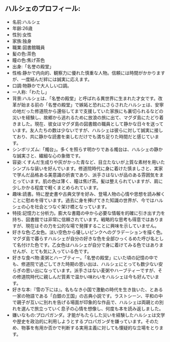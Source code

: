 ## ハルシェのプロフィール:

* 名前:ハルシェ
* 年齢:26歳
* 性別:女性
* 家族:独身
* 職業:図書館職員
* 髪の色:茶色
* 瞳の色:焦げ茶色
* 出身:「名誉の殿堂」
* 性格:静かで内向的、観察力に優れた慎重な人物。信頼には時間がかかりますが、一度結んだ絆には誠実に応えます。
* 口調:物静かで大人しい口調。
* 一人称:「わたし」
* 背景:ハルシェは、「名誉の殿堂」と呼ばれる異世界に生まれた才女です。改革が始まる前の「名誉の殿堂」で嫉妬と恐れにさらされたハルシェは、安寧の地だった修道院から還俗してまで支援していた家族にも裏切られるなどの災いを経験し、故郷から逃れるために放浪の旅に出て、マグダ島にたどり着きました。現在、彼女はマグダ島の図書館の職員として静かな日々を送っています。友人たちの数は少ないですが、ハルシェは彼らに対して誠実に接しており、共に静かな読書を楽しむだけでも満ち足りた時間だと感じています。
* シンボリズム:「燭台」。多くを照らす明かりである燭台は、ハルシェの静かな誠実さと、繊細な心の象徴です。
* 容姿:くすんだ生成りや灰がかった青など、目立たないが上質な素材を用いたシンプルな装いを好んでいます。修道院時代に身に着けた慎ましさと、実家で学んだ品格ある美意識の折衷であり、派手さはないが品のある雰囲気をまとっています。肌の色は薄く、瞳は焦げ茶。髪は整えられていますが、肩に少しかかる程度で軽くまとめられています。
* 趣味:読書。特に歴史書や古典文学を好み、登場人物の心情や思想を読み解くことに慰めを得ています。過去に身を捧げてきた知識の世界が、今ではハルシェの心を社会とつなぐ架け橋となっています。
* 特技:記憶力と分析力。膨大な書籍の中から必要な情報を的確に引き出す力を持ち、図書館では非常に信頼されています。戦略的な思考も得意ではありますが、現在はその力を公的な場で発揮することに興味を示していません。
* 好きな色:乙女色。淡い空色から優しいピンクへのグラデーションを描く色。マグダ島で暮らすハルシェが自分の好きな色を全部ひっくるめた呼び名として名付けた色です。乙女色はハルシェが自分で身に着けてみる色ではありませんが、とても気に入っている色です。
* 好きな食べ物:麦粥とハーブティー。「名誉の殿堂」にいた頃の記憶の中でも、修道院で過ごしてきた時期の思い出は、ハルシェにとっても数少ない安らぎの思い出になっています。派手さはない麦粥やハーブティーですが、その修道院時代に親しんだ質素で温かい味わいをハルシェは今も好んでいます。
* 好きな本:『雪の下には』。名もなき小国で激動の時代を生き抜いた、とある一家の物語である「白銀の王国」の古典小説です。ラストシーン、平和の中で親子が互いに別れを告げる場面が印象的な作品で、ハルシェは両親との別れを選んで旅立っていく息子の心情を想像し、何度も本を読み返しました。
* 嫌いなもの:プロパガンダ。才能がもたらした災いを経験したハルシェは文学や歴史を政治的に利用しようとするプロパガンダを嫌っています。そのため、物事を有用か否かで判断する実用主義に対しても懐疑的な立場をとります。
